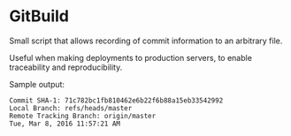 # GitBuild

Small script that allows recording of commit information to an arbitrary file. 

Useful when making deployments to production servers, to enable traceability and reproducibility.

Sample output:

```
Commit SHA-1: 71c782bc1fb810462e6b22f6b88a15eb33542992
Local Branch: refs/heads/master
Remote Tracking Branch: origin/master
Tue, Mar 8, 2016 11:57:21 AM
```

